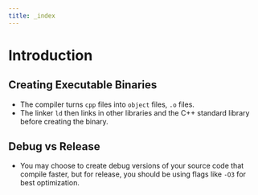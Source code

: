 ```yaml
---
title: _index
---
```


# Introduction

## Creating Executable Binaries

- The compiler turns `cpp` files into `object` files, `.o` files.
- The linker `ld` then links in other libraries and the C++ standard
  library before creating the binary.

## Debug vs Release

- You may choose to create debug versions of your source code that
  compile faster, but for release, you should be using flags like
  `-O3` for best optimization.
